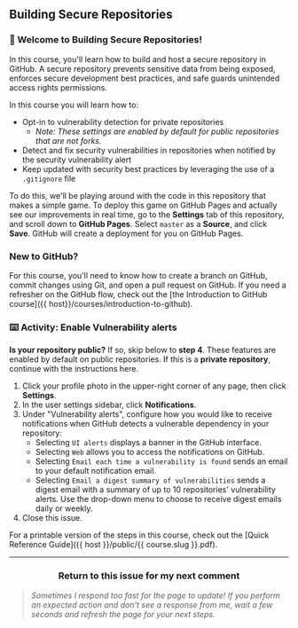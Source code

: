 ## Building Secure Repositories

### :tada: Welcome to Building Secure Repositories!

In this course, you'll learn how to build and host a secure repository in GitHub.  A secure repository prevents sensitive data from being exposed, enforces secure development best practices, and safe guards unintended access rights permissions.

In this course you will learn how to:

- Opt-in to vulnerability detection for private repositories
  - _Note: These settings are enabled by default for public repositories that are not forks._
- Detect and fix security vulnerabilities in repositories when notified by the security vulnerability alert
- Keep updated with security best practices by leveraging the use of a `.gitignore` file

To do this, we'll be playing around with the code in this repository that makes a simple game. To deploy this game on GitHub Pages and actually see our improvements in real time, go to the **Settings** tab of this repository, and scroll down to **GitHub Pages**. Select `master` as a **Source**, and click **Save**. GitHub will create a deployment for you on GitHub Pages.

### New to GitHub?

For this course, you'll need to know how to create a branch on GitHub, commit changes using Git, and open a pull request on GitHub. If you need a refresher on the GitHub flow, check out the [the Introduction to GitHub course]({{ host}}/courses/introduction-to-github).

### :keyboard: Activity: Enable Vulnerability alerts

**Is your repository public?** If so, skip below to **step 4**. These features are enabled by default on public repositories. If this is a **private repository**, continue with the instructions here.

1. Click your profile photo in the upper-right corner of any page, then click **Settings**.
1. In the user settings sidebar, click **Notifications**.
1. Under "Vulnerability alerts", configure how you would like to receive notifications when GitHub detects a vulnerable dependency in your repository:
    - Selecting `UI alerts` displays a banner in the GitHub interface.
    - Selecting `Web` allows you to access the notifications on GitHub.
    - Selecting `Email each time a vulnerability is found` sends an email to your default notification email.
    - Selecting `Email a digest summary of vulnerabilities` sends a digest email with a summary of up to 10 repositories' vulnerability alerts. Use the drop-down menu to choose to receive digest emails daily or weekly.
1. Close this issue.

For a printable version of the steps in this course, check out the [Quick Reference Guide]({{ host }}/public/{{ course.slug }}.pdf).

<hr>
<h3 align="center">Return to this issue for my next comment</h3>

> _Sometimes I respond too fast for the page to update! If you perform an expected action and don't see a response from me, wait a few seconds and refresh the page for your next steps._
